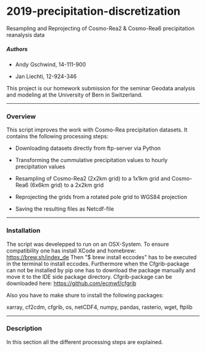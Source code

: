 # 2019-precipitation-discretization

Resampling and Reprojecting of Cosmo-Rea2 & Cosmo-Rea6 precipitation reanalysis data

##### Authors

* Andy Gschwind, 14-111-900

* Jan Liechti, 12-924-346

This project is our homework submission for the seminar Geodata analysis and modeling at the University of Bern in Switzerland. 

***
### Overview

This script improves the work with Cosmo-Rea precipitation datasets. It contains the following processing steps:

* Downloading datasets directly from ftp-server via Python

* Transforming the cummulative precipitation values to hourly precipitation values

* Resampling of Cosmo-Rea2 (2x2km grid) to a 1x1km grid and Cosmo-Rea6 (6x6km grid) to a 2x2km grid

* Reprojecting the grids from a rotated pole grid to WGS84 projection

* Saving the resulting files as Netcdf-file

***
### Installation

The script was develepped to run on an OSX-System. To ensure compatibility one has install XCode and homebrew: https://brew.sh/index_de
Then "$ brew install eccodes" has to be executed in the terminal to install eccodes. Furthermore when the Cfgrib-package can not be installed by pip one has to download the package manually and move it to the IDE side package directory. Cfgrib-package can be downloaded here: https://github.com/ecmwf/cfgrib

Also you have to make shure to install the following packages:

xarray, cf2cdm, cfgrib, os, netCDF4, numpy, pandas, rasterio, wget, ftplib


***
### Description 

In this section all the different processing steps are explained.

